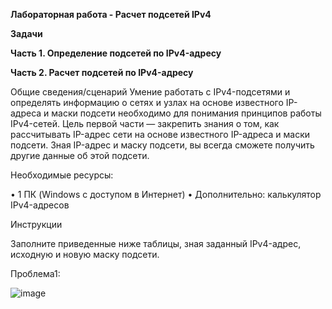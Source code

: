 **Лабораторная работа - Расчет подсетей IPv4**

**Задачи**

**Часть 1. Определение подсетей по IPv4-адресу** 

**Часть 2. Расчет подсетей по IPv4-адресу**
	
 Общие сведения/сценарий
Умение работать с IPv4-подсетями и определять информацию о сетях и узлах на основе известного IP-адреса и маски подсети необходимо для понимания принципов работы IPv4-сетей. Цель первой части — закрепить знания о том, как рассчитывать IP-адрес сети на основе известного IP-адреса и маски подсети. Зная IP-адрес и маску подсети, вы всегда сможете получить другие данные об этой подсети.
	
 Необходимые ресурсы:
 
•	1 ПК (Windows с доступом в Интернет)
•	Дополнительно: калькулятор IPv4-адресов

Инструкции

Заполните приведенные ниже таблицы, зная заданный IPv4-адрес, исходную и новую маску подсети.

Проблема1: 

![image](https://github.com/larakor/Network-/assets/164779961/f2e67e5e-a4b1-4656-83f9-0c5035b79618)












